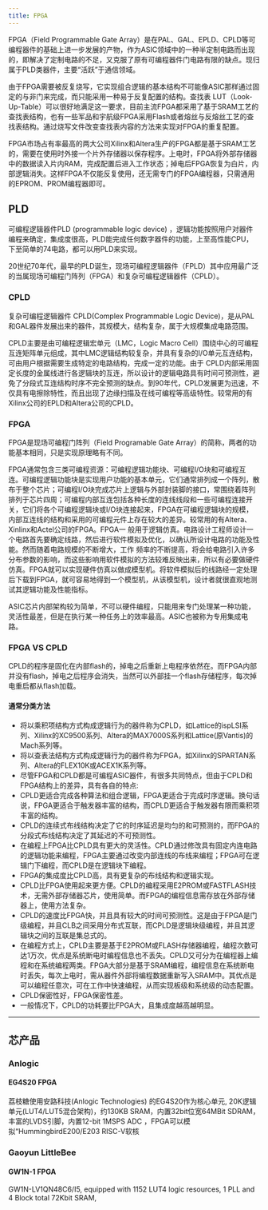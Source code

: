 ```yaml
---
title: FPGA
---
```


FPGA（Field Programmable Gate Array）是在PAL、GAL、EPLD、CPLD等可编程器件的基础上进一步发展的产物，作为ASIC领域中的一种半定制电路而出现的，即解决了定制电路的不足，又克服了原有可编程器件门电路有限的缺点。现归属于PLD类器件，主要“活跃”于通信领域。

由于FPGA需要被反复烧写，它实现组合逻辑的基本结构不可能像ASIC那样通过固定的与非门来完成，而只能采用一种易于反复配置的结构。查找表 LUT（Look-Up-Table）可以很好地满足这一要求，目前主流FPGA都采用了基于SRAM工艺的查找表结构，也有一些军品和宇航级FPGA采用Flash或者熔丝与反熔丝工艺的查找表结构。通过烧写文件改变查找表内容的方法来实现对FPGA的重复配置。 

FPGA市场占有率最高的两大公司Xilinx和Altera生产的FPGA都是基于SRAM工艺的，需要在使用时外接一个片外存储器以保存程序。上电时，FPGA将外部存储器中的数据读入片内RAM，完成配置后进入工作状态；掉电后FPGA恢复为白片，内部逻辑消失。这样FPGA不仅能反复使用，还无需专门的FPGA编程器，只需通用的EPROM、PROM编程器即可。

## PLD

可编程逻辑器件PLD (programmable logic device) ，逻辑功能按照用户对器件编程来确定，集成度很高，PLD能完成任何数字器件的功能，上至高性能CPU，下至简单的74电路，都可以用PLD来实现。

20世纪70年代，最早的PLD诞生，现场可编程逻辑器件（FPLD）其中应用最广泛的当属现场可编程门阵列（FPGA）和复杂可编程逻辑器件（CPLD）。

### CPLD

复杂可编程逻辑器件 CPLD(Complex Programmable Logic Device)，是从PAL和GAL器件发展出来的器件，其规模大，结构复杂，属于大规模集成电路范围。

CPLD主要是由可编程逻辑宏单元（LMC，Logic Macro Cell）围绕中心的可编程互连矩阵单元组成，其中LMC逻辑结构较复杂，并具有复杂的I/O单元互连结构，可由用户根据需要生成特定的电路结构，完成一定的功能。由于 CPLD内部采用固定长度的金属线进行各逻辑块的互连，所以设计的逻辑电路具有时间可预测性，避免了分段式互连结构时序不完全预测的缺点。到90年代，CPLD发展更为迅速，不仅具有电擦除特性，而且出现了边缘扫描及在线可编程等高级特性。较常用的有Xilinx公司的EPLD和Altera公司的CPLD。


### FPGA

FPGA是现场可编程门阵列（Field Programable Gate Array）的简称，两者的功能基本相同，只是实现原理略有不同。

FPGA通常包含三类可编程资源：可编程逻辑功能块、可编程I/O块和可编程互连。可编程逻辑功能块是实现用户功能的基本单元，它们通常排列成一个阵列，散布于整个芯片；可编程I/O块完成芯片上逻辑与外部封装脚的接口，常围绕着阵列排列于芯片四周；可编程内部互连包括各种长度的连线线段和一些可编程连接开关，它们将各个可编程逻辑块或I/O块连接起来，FPGA在可编程逻辑块的规模，内部互连线的结构和采用的可编程元件上存在较大的差异。较常用的有Altera、Xinlinx和Actel公司的FPGA。FPGA一 般用于逻辑仿真。电路设计工程师设计一个电路首先要确定线路，然后进行软件模拟及优化，以确认所设计电路的功能及性能。然而随着电路规模的不断增大，工作 频率的不断提高，将会给电路引入许多分布参数的影响，而这些影响用软件模拟的方法较难反映出来，所以有必要做硬件仿真。FPGA就可以实现硬件仿真以做成模型机。将软件模拟后的线路经一定处理后下载到FPGA，就可容易地得到一个模型机，从该模型机，设计者就很直观地测试其逻辑功能及性能指标。

ASIC芯片内部架构较为简单，不可以硬件编程，只能用来专门处理某一种功能，灵活性最差，但是在执行某一种任务上的效率最高。ASIC也被称为专用集成电路。

### FPGA VS CPLD

CPLD的程序是固化在内部flash的，掉电之后重新上电程序依然在。而FPGA内部并没有flash，掉电之后程序会消失，当然可以外部挂一个flash存储程序，每次掉电重启都从flash加载。

#### 通常分类方法

* 将以乘积项结构方式构成逻辑行为的器件称为CPLD，如Lattice的ispLSI系列、Xilinx的XC9500系列、Altera的MAX7000S系列和Lattice(原Vantis)的Mach系列等。
* 将以查表法结构方式构成逻辑行为的器件称为FPGA，如Xilinx的SPARTAN系列、Altera的FLEX10K或ACEX1K系列等。
* 尽管FPGA和CPLD都是可编程ASIC器件，有很多共同特点，但由于CPLD和FPGA结构上的差异，具有各自的特点:
* CPLD更适合完成各种算法和组合逻辑，FPGA更适合于完成时序逻辑。换句话说，FPGA更适合于触发器丰富的结构，而CPLD更适合于触发器有限而乘积项丰富的结构。
* CPLD的连续式布线结构决定了它的时序延迟是均匀的和可预测的，而FPGA的分段式布线结构决定了其延迟的不可预测性。
* 在编程上FPGA比CPLD具有更大的灵活性。CPLD通过修改具有固定内连电路的逻辑功能来编程，FPGA主要通过改变内部连线的布线来编程；FPGA可在逻辑门下编程，而CPLD是在逻辑块下编程。
* FPGA的集成度比CPLD高，具有更复杂的布线结构和逻辑实现。
* CPLD比FPGA使用起来更方便。CPLD的编程采用E2PROM或FASTFLASH技术，无需外部存储器芯片，使用简单。而FPGA的编程信息需存放在外部存储器上，使用方法复杂。
* CPLD的速度比FPGA快，并且具有较大的时间可预测性。这是由于FPGA是门级编程，并且CLB之间采用分布式互联，而CPLD是逻辑块级编程，并且其逻辑块之间的互联是集总式的。
* 在编程方式上，CPLD主要是基于E2PROM或FLASH存储器编程，编程次数可达1万次，优点是系统断电时编程信息也不丢失。CPLD又可分为在编程器上编程和在系统编程两类。FPGA大部分是基于SRAM编程，编程信息在系统断电时丢失，每次上电时，需从器件外部将编程数据重新写入SRAM中。其优点是可以编程任意次，可在工作中快速编程，从而实现板级和系统级的动态配置。
* CPLD保密性好，FPGA保密性差。
* 一般情况下，CPLD的功耗要比FPGA大，且集成度越高越明显。

---

## 芯产品

### Anlogic

#### EG4S20 FPGA

荔枝糖使用安路科技(Anlogic Technologies) 的EG4S20作为核心单元, 20K逻辑单元(LUT4/LUT5混合架构)，约130KB SRAM，内置32bit位宽64MBit SDRAM，丰富的LVDS引脚，内置12-bit 1MSPS ADC ，FPGA可以模拟“HummingbirdE200/E203 RISC-V软核

### Gaoyun LittleBee

#### GW1N-1  FPGA

GW1N-LV1QN48C6/I5, equipped with 1152 LUT4 logic resources, 1 PLL and 4 Block total 72Kbit SRAM,
